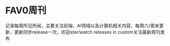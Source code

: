 # FAV0周刊

记录每周所见所闻，主要关注前端、AI领域以及计算机相关内容，每周六/周末更新，更新同步release一次，欢迎star/watch releases in custom关注最新周刊发布
